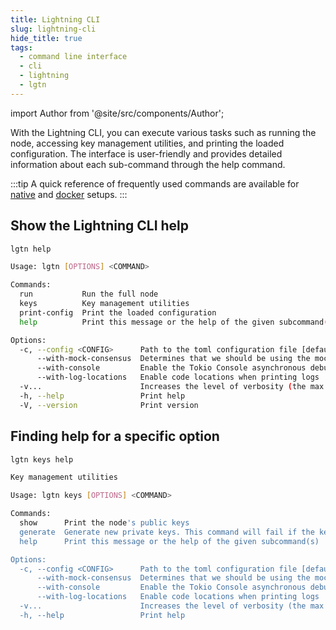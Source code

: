 ```yaml
---
title: Lightning CLI
slug: lightning-cli
hide_title: true
tags:
  - command line interface
  - cli
  - lightning
  - lgtn
---
```


import Author from '@site/src/components/Author';

With the Lightning CLI, you can execute various tasks such as running the node, accessing key management utilities, and printing the loaded configuration. The interface is user-friendly and provides detailed information about each sub-command through the help command.

:::tip
A quick reference of frequently used commands are available for [native](/references/Lightning%20CLI/frequently-used-commands-for-native-setup) and [docker](/references/Docker/frequently-used-commands-for-docker-setup) setups.
:::

## Show the Lightning CLI help

```sh
lgtn help
```

```sh
Usage: lgtn [OPTIONS] <COMMAND>

Commands:
  run           Run the full node
  keys          Key management utilities
  print-config  Print the loaded configuration
  help          Print this message or the help of the given subcommand(s)

Options:
  -c, --config <CONFIG>      Path to the toml configuration file [default: ~/.lightning/config.toml]
      --with-mock-consensus  Determines that we should be using the mock consensus backend
      --with-console         Enable the Tokio Console asynchronous debugger
      --with-log-locations   Enable code locations when printing logs
  -v...                      Increases the level of verbosity (the max level is -vvv)
  -h, --help                 Print help
  -V, --version              Print version
```

## Finding help for a specific option

```sh
lgtn keys help
```

```sh
Key management utilities

Usage: lgtn keys [OPTIONS] <COMMAND>

Commands:
  show      Print the node's public keys
  generate  Generate new private keys. This command will fail if the keys already exist
  help      Print this message or the help of the given subcommand(s)

Options:
  -c, --config <CONFIG>      Path to the toml configuration file [default: ~/.lightning/config.toml]
      --with-mock-consensus  Determines that we should be using the mock consensus backend
      --with-console         Enable the Tokio Console asynchronous debugger
      --with-log-locations   Enable code locations when printing logs
  -v...                      Increases the level of verbosity (the max level is -vvv)
  -h, --help                 Print help
```

<Author
    name="Helder Oliveira"
    image="https://github.com/heldrida.png"
    title="Software Developer + DX"
    url="https://github.com/heldrida"
/>
